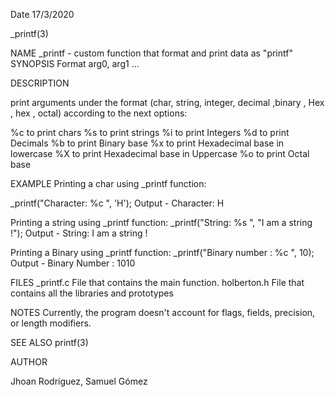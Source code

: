 Date 17/3/2020

_printf(3) 

NAME _printf - custom function that format and print data as "printf" SYNOPSIS Format arg0, arg1 ... 

DESCRIPTION 

print arguments under the format (char, string, integer, decimal ,binary , Hex , hex , octal)
according to the next options:

%c to print chars
%s to print strings
%i to print Integers 
%d to print Decimals 
%b to print Binary base 
%x to print Hexadecimal base in lowercase 
%X to print Hexadecimal base in Uppercase 
%o to print Octal base 

EXAMPLE Printing a char using _printf function:

_printf("Character: %c ", 'H');
Output - Character: H

Printing a string using _printf function:
_printf("String: %s ", "I am a string !");
Output - String: I am a string !

Printing a Binary using _printf function:
_printf("Binary number : %c ", 10);
Output - Binary Number : 1010 

FILES
_printf.c File that contains the main function. 
holberton.h File that contains all the libraries and prototypes

NOTES
Currently, the program doesn't account for flags, fields, precision, or length modifiers.

SEE ALSO
printf(3)

AUTHOR

Jhoan Rodríguez, Samuel Gómez
